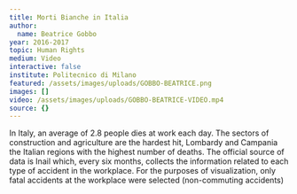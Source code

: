 ```yaml
---
title: Morti Bianche in Italia
author:
  name: Beatrice Gobbo
year: 2016-2017
topic: Human Rights
medium: Video
interactive: false
institute: Politecnico di Milano
featured: /assets/images/uploads/GOBBO-BEATRICE.png
images: []
video: /assets/images/uploads/GOBBO-BEATRICE-VIDEO.mp4
source: {}
---
```

In Italy, an average of 2.8 people dies at work each day. The sectors of construction and agriculture are the hardest hit, Lombardy and Campania the Italian regions with the highest number of deaths. The official source of data is Inail which, every six months, collects the information related to each type of accident in the workplace. For the purposes of visualization, only fatal accidents at the workplace were selected (non-commuting accidents)
